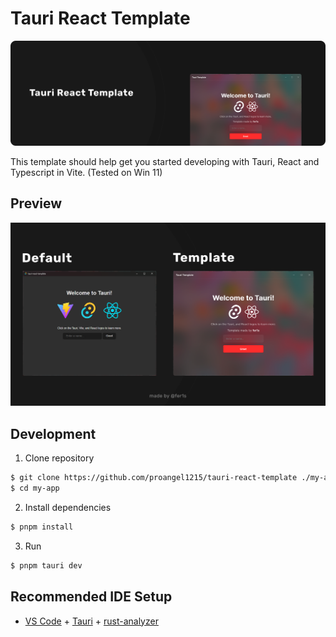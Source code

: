 # Tauri React Template

![header](markdown/banner.png)

This template should help get you started developing with Tauri, React and Typescript in Vite. (Tested on Win 11)

## Preview

![preview](markdown/preview.png)

## Development

1. Clone repository
```bash
$ git clone https://github.com/proangel1215/tauri-react-template ./my-app
$ cd my-app
```

2. Install dependencies
```bash
$ pnpm install
```

3. Run
```bash
$ pnpm tauri dev
```

## Recommended IDE Setup

- [VS Code](https://code.visualstudio.com/) + [Tauri](https://marketplace.visualstudio.com/items?itemName=tauri-apps.tauri-vscode) + [rust-analyzer](https://marketplace.visualstudio.com/items?itemName=rust-lang.rust-analyzer)
